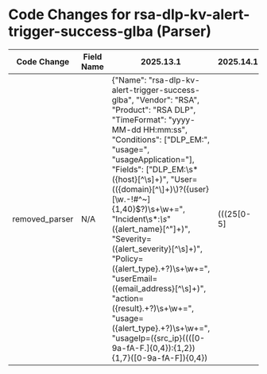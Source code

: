 # Code Changes for rsa-dlp-kv-alert-trigger-success-glba (Parser)

| Code Change | Field Name | 2025.13.1 | 2025.14.1 |
|-------------|------------|-----------|------------|
| removed_parser | N/A | {"Name": "rsa-dlp-kv-alert-trigger-success-glba", "Vendor": "RSA", "Product": "RSA DLP", "TimeFormat": "yyyy-MM-dd HH:mm:ss", "Conditions": ["DLP_EM:", "usage=", "usageApplication="], "Fields": ["DLP_EM:\s*({host}[^\s]+)", "User=(({domain}[^\\]+)\\)?({user}[\w\.\-\!\#\^\~]{1,40}\$?)\s+\w+=", "Incident\s*:*\s*\"({alert_name}[^\"]+)", "Severity=({alert_severity}[^\s]+)", "Policy=({alert_type}.+?)\s+\w+=", "userEmail=({email_address}[^\s]+)", "action=({result}.+?)\s+\w+=", "usage=({alert_type}.+?)\s+\w+=", "usageIp=({src_ip}((([0-9a-fA-F.]{0,4}):{1,2}){1,7}([0-9a-fA-F]){0,4})|(((25[0-5]|(2[0-4]|1\d|[0-9]|)\d)\.?\b){4}))(:({src_port}\d+))?", "usageApplication=({process_path}({process_dir}(?:(\w+:)?[^:]+)?[\\\/])?({process_name}.+?))\s+\w+="], "ParserVersion": "v1.0.0"} | N/A |